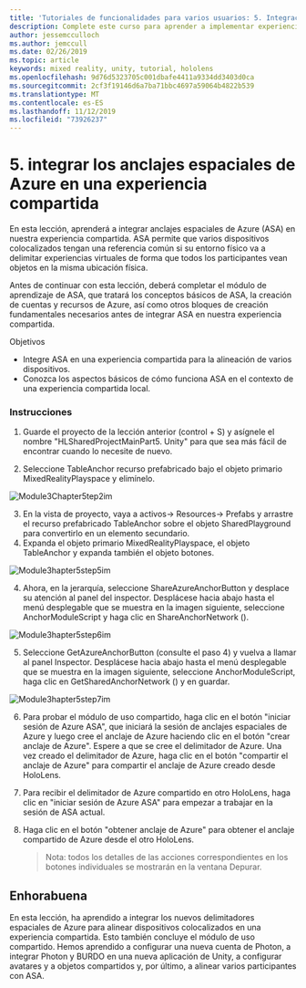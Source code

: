 ```yaml
---
title: 'Tutoriales de funcionalidades para varios usuarios: 5. Integración de los anclajes espaciales de Azure en una experiencia compartida'
description: Complete este curso para aprender a implementar experiencias compartidas multiusuario en una aplicación de HoloLens 2.
author: jessemcculloch
ms.author: jemccull
ms.date: 02/26/2019
ms.topic: article
keywords: mixed reality, unity, tutorial, hololens
ms.openlocfilehash: 9d76d5323705c001dbafe4411a9334dd3403d0ca
ms.sourcegitcommit: 2cf3f19146d6a7ba71bbc4697a59064b4822b539
ms.translationtype: MT
ms.contentlocale: es-ES
ms.lasthandoff: 11/12/2019
ms.locfileid: "73926237"
---
```

# <a name="5-integrating-azure-spatial-anchors-into-a-shared-experience"></a>5. integrar los anclajes espaciales de Azure en una experiencia compartida

En esta lección, aprenderá a integrar anclajes espaciales de Azure (ASA) en nuestra experiencia compartida. ASA permite que varios dispositivos colocalizados tengan una referencia común si su entorno físico va a delimitar experiencias virtuales de forma que todos los participantes vean objetos en la misma ubicación física.

Antes de continuar con esta lección, deberá completar el módulo de aprendizaje de ASA, que tratará los conceptos básicos de ASA, la creación de cuentas y recursos de Azure, así como otros bloques de creación fundamentales necesarios antes de integrar ASA en nuestra experiencia compartida.

Objetivos

- Integre ASA en una experiencia compartida para la alineación de varios dispositivos.
- Conozca los aspectos básicos de cómo funciona ASA en el contexto de una experiencia compartida local.

### <a name="instructions"></a>Instrucciones

1. Guarde el proyecto de la lección anterior (control + S) y asígnele el nombre "HLSharedProjectMainPart5. Unity" para que sea más fácil de encontrar cuando lo necesite de nuevo.

2. Seleccione TableAnchor recurso prefabricado bajo el objeto primario MixedRealityPlayspace y elimínelo.

![Module3Chapter5tep2im](images/module3chapter5step2im.PNG)

3.  En la vista de proyecto, vaya a activos-> Resources-> Prefabs y arrastre el recurso prefabricado TableAnchor sobre el objeto SharedPlayground para convertirlo en un elemento secundario.
4.  Expanda el objeto primario MixedRealityPlayspace, el objeto TableAnchor y expanda también el objeto botones. 

![Module3hapter5step5im](images/module3chapter5step5im.PNG)

4. Ahora, en la jerarquía, seleccione ShareAzureAnchorButton y desplace su atención al panel del inspector. Desplácese hacia abajo hasta el menú desplegable que se muestra en la imagen siguiente, seleccione AnchorModuleScript y haga clic en ShareAnchorNetwork ().

![Module3hapter5step6im](images/module3chapter5step6im.PNG)

5. Seleccione GetAzureAnchorButton (consulte el paso 4) y vuelva a llamar al panel Inspector. Desplácese hacia abajo hasta el menú desplegable que se muestra en la imagen siguiente, seleccione AnchorModuleScript, haga clic en GetSharedAnchorNetwork () y en guardar.

![Module3hapter5step7im](images/module3chapter5step7im.PNG)

6. Para probar el módulo de uso compartido, haga clic en el botón "iniciar sesión de Azure ASA", que iniciará la sesión de anclajes espaciales de Azure y luego cree el anclaje de Azure haciendo clic en el botón "crear anclaje de Azure". Espere a que se cree el delimitador de Azure. Una vez creado el delimitador de Azure, haga clic en el botón "compartir el anclaje de Azure" para compartir el anclaje de Azure creado desde HoloLens.

7. Para recibir el delimitador de Azure compartido en otro HoloLens, haga clic en "iniciar sesión de Azure ASA" para empezar a trabajar en la sesión de ASA actual.

8. Haga clic en el botón "obtener anclaje de Azure" para obtener el anclaje compartido de Azure desde el otro HoloLens.

   > Nota: todos los detalles de las acciones correspondientes en los botones individuales se mostrarán en la ventana Depurar.

## <a name="congratulations"></a>Enhorabuena

En esta lección, ha aprendido a integrar los nuevos delimitadores espaciales de Azure para alinear dispositivos colocalizados en una experiencia compartida. Esto también concluye el módulo de uso compartido. Hemos aprendido a configurar una nueva cuenta de Photon, a integrar Photon y BURDO en una nueva aplicación de Unity, a configurar avatares y a objetos compartidos y, por último, a alinear varios participantes con ASA. 

